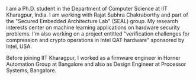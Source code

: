 

I am a Ph.D. student in the Department of Computer Science at IIT Kharagpur, India. I am working with Rajat Subhra Chakraborthy and part of the "Secured Embedded Architecture Lab" (SEAL) group. My research interests center on machine learning applications on hardware security problems. I'm also working on a project entitled "verification challenges for compression and crypto operations in Intel QAT hardware" sponsored by Intel, USA.

Before joining IIT Kharagpur, I worked as a firmware engineer in Horner Automation Group at Bangalore and also as Design Engineer at Processor Systems, Bangalore. 


